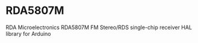 # RDA5807M
RDA Microelectronics RDA5807M FM Stereo/RDS single-chip receiver HAL library for Arduino 

